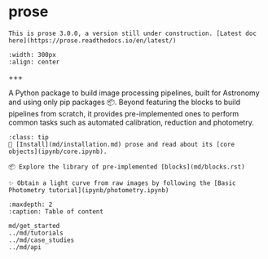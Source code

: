 # prose

```{warning} 
This is prose 3.0.0, a version still under construction. [Latest doc here](https://prose.readthedocs.io/en/latest/)
```

```{image} _static/prose_illustration.png
:width: 300px
:align: center
```

+++

A Python package to build image processing pipelines, built for Astronomy and using only pip packages 📦. Beyond featuring the blocks to build pipelines from scratch, it provides pre-implemented ones to perform common tasks such as automated calibration, reduction and photometry.

```{admonition} Where to start?
:class: tip 
🌌 [Install](md/installation.md) prose and read about its [core objects](ipynb/core.ipynb).

📦 Explore the library of pre-implemented [blocks](md/blocks.rst)

✨ Obtain a light curve from raw images by following the [Basic Photometry tutorial](ipynb/photometry.ipynb)
```

```{toctree}
:maxdepth: 2
:caption: Table of content

md/get_started
../md/tutorials
../md/case_studies
../md/api
```
